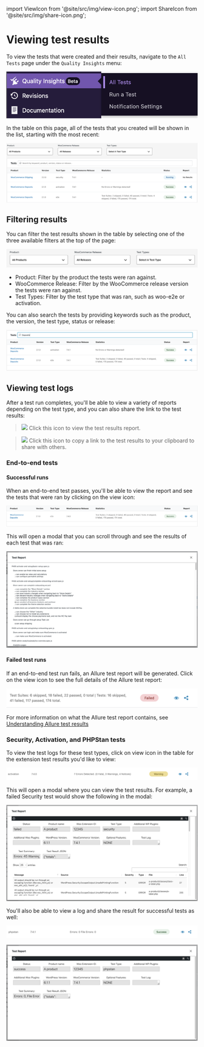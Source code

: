 import ViewIcon from '@site/src/img/view-icon.png';
import ShareIcon from '@site/src/img/share-icon.png';

# Viewing test results

To view the tests that were created and their results, navigate to the `All Tests` page under the `Quality Insights` menu:

![all-tests-menu](_media/all-tests-menu.png)

In the table on this page, all of the tests that you created will be shown in the list, starting with the most recent:

![all-tests-list](_media/all-tests-list.png)

## Filtering results

You can filter the test results shown in the table by selecting one of the three available filters at the top of the page:

![view-test-filters](_media/view-test-filters.png)

- Product: Filter by the product the tests were ran against.
- WooCommerce Release: Filter by the WooCommerce release version the tests were ran against.
- Test Types: Filter by the test type that was ran, such as woo-e2e or activation.

You can also search the tests by providing keywords such as the product, the version, the test type, status or release:

![search-tests](_media/search-tests.png)

## Viewing test logs

After a test run completes, you'll be able to view a variety of reports depending on the test type, and you can also share the link to the test results:

> <img src={ViewIcon} width="18"/> Click this icon to view the test results report.

> <img src={ShareIcon} width="16"/> Click this icon to copy a link to the test results to your clipboard to share with others.

### End-to-end tests

#### Successful runs

When an end-to-end test passes, you'll be able to view the report and see the tests that were ran by clicking on the view icon:

![e2e-success-log](_media/e2e-success-log.png)

This will open a modal that you can scroll through and see the results of each test that was ran:

![e2e-results-modal](_media/e2e-results-modal.png)

#### Failed test runs

If an end-to-end test run fails, an Allure test report will be generated. Click on the view icon to see the full details of the Allure test report:

![failed-e2e-test](_media/failed-e2e.png)

For more information on what the Allure test report contains, see [Understanding Allure test results](../managed-tests/woo-e2e#understanding-allure-reports)

### Security, Activation, and PHPStan tests

To view the test logs for these test types, click on view icon in the table for the extension test results you'd like to view:

![non-e2e-report-link](_media/non-e2e-report-link.png)

This will open a modal where you can view the test results. For example, a failed Security test would show the following in the modal:

![security-test-result](_media/security-test-result.png)

You'll also be able to view a log and share the result for successful tests as well:

![success-phpstan](_media/success-phpshan.png)

![success-phpstan-modal](_media/success-phpshan-modal.png)
